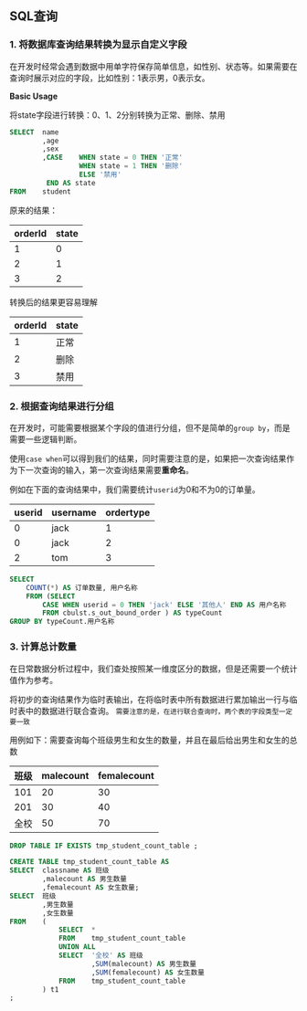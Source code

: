 ## SQL查询

### 1. 将数据库查询结果转换为显示自定义字段

在开发时经常会遇到数据中用单字符保存简单信息，如性别、状态等。如果需要在查询时展示对应的字段，比如性别：1表示男，0表示女。

**Basic Usage**

将state字段进行转换：0、1、2分别转换为正常、删除、禁用

``` sql
SELECT  name
        ,age
        ,sex
        ,CASE    WHEN state = 0 THEN '正常'
                 WHEN state = 1 THEN '删除' 
                 ELSE '禁用' 
         END AS state
FROM    student

```

原来的结果：

| orderId  | state | 
| ------------- | ------------- |
| 1 | 0  | 
| 2  | 1  | 
| 3  | 2  | 

转换后的结果更容易理解

| orderId  | state | 
| ------------- | ------------- |
| 1 | 正常  | 
| 2  | 删除  | 
| 3  | 禁用  | 

### 2. 根据查询结果进行分组

在开发时，可能需要根据某个字段的值进行分组，但不是简单的`group by`，而是需要一些逻辑判断。

使用`case when`可以得到我们的结果，同时需要注意的是，如果把一次查询结果作为下一次查询的输入，第一次查询结果需要**重命名**。

例如在下面的查询结果中，我们需要统计`userid`为0和不为0的订单量。

| userid  | username | ordertype |
| ------------- | ------------- | ------------- |
| 0  | jack  | 1 |
| 0  | jack  | 2 |
| 2  | tom  | 3 |

``` sql
SELECT 
    COUNT(*) AS 订单数量, 用户名称
    FROM (SELECT
        CASE WHEN userid = 0 THEN 'jack' ELSE '其他人' END AS 用户名称
        FROM cbulst.s_out_bound_order ) AS typeCount 
GROUP BY typeCount.用户名称
```

### 3. 计算总计数量

在日常数据分析过程中，我们查处按照某一维度区分的数据，但是还需要一个统计值作为参考。

将初步的查询结果作为临时表输出，在将临时表中所有数据进行累加输出一行与临时表中的数据进行联合查询。
`需要注意的是，在进行联合查询时，两个表的字段类型一定要一致`

用例如下：需要查询每个班级男生和女生的数量，并且在最后给出男生和女生的总数

| 班级  | malecount | femalecount |
| ------------- | ------------- | ------------- |
| 101  | 20  | 30 |
| 201  | 30  | 40 |
| 全校  | 50  | 70 |

``` sql
DROP TABLE IF EXISTS tmp_student_count_table ;

CREATE TABLE tmp_student_count_table AS
SELECT  classname AS 班级
        ,malecount AS 男生数量
        ,femalecount AS 女生数量;
SELECT  班级
        ,男生数量
        ,女生数量
FROM    (
            SELECT  *
            FROM    tmp_student_count_table
            UNION ALL
            SELECT  '全校' AS 班级
                    ,SUM(malecount) AS 男生数量
                    ,SUM(femalecount) AS 女生数量
            FROM    tmp_student_count_table
        ) t1
;
```
